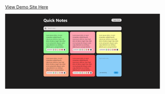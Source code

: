 [View Demo Site Here](https://daniel-aliphon.github.io/notes-react-app/)

![](./public/Screenshot%202023-10-25%20174052.png)
